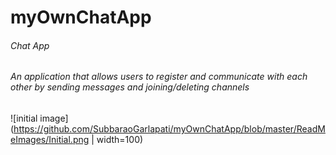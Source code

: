 # myOwnChatApp
###### Chat App
###### An application that allows users to register and communicate with each other by sending messages and joining/deleting channels
![initial image](https://github.com/SubbaraoGarlapati/myOwnChatApp/blob/master/ReadMeImages/Initial.png | width=100)
